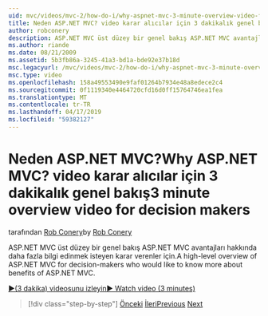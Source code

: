 ```yaml
---
uid: mvc/videos/mvc-2/how-do-i/why-aspnet-mvc-3-minute-overview-video-for-decision-makers
title: Neden ASP.NET MVC? video karar alıcılar için 3 dakikalık genel bakış | Microsoft Docs
author: robconery
description: ASP.NET MVC üst düzey bir genel bakış ASP.NET MVC avantajları hakkında daha fazla bilgi edinmek isteyen karar verenler için.
ms.author: riande
ms.date: 08/21/2009
ms.assetid: 5b3fb86a-3245-41a3-bd1a-bde92e37b18d
msc.legacyurl: /mvc/videos/mvc-2/how-do-i/why-aspnet-mvc-3-minute-overview-video-for-decision-makers
msc.type: video
ms.openlocfilehash: 158a49553490e9faf01264b7934e48a8edece2c4
ms.sourcegitcommit: 0f1119340e4464720cfd16d0ff15764746ea1fea
ms.translationtype: MT
ms.contentlocale: tr-TR
ms.lasthandoff: 04/17/2019
ms.locfileid: "59382127"
---
```

# <a name="why-aspnet-mvc-3-minute-overview-video-for-decision-makers"></a><span data-ttu-id="be470-104">Neden ASP.NET MVC?</span><span class="sxs-lookup"><span data-stu-id="be470-104">Why ASP.NET MVC?</span></span> <span data-ttu-id="be470-105">video karar alıcılar için 3 dakikalık genel bakış</span><span class="sxs-lookup"><span data-stu-id="be470-105">3 minute overview video for decision makers</span></span>

<span data-ttu-id="be470-106">tarafından [Rob Conery](https://github.com/robconery)</span><span class="sxs-lookup"><span data-stu-id="be470-106">by [Rob Conery](https://github.com/robconery)</span></span>

<span data-ttu-id="be470-107">ASP.NET MVC üst düzey bir genel bakış ASP.NET MVC avantajları hakkında daha fazla bilgi edinmek isteyen karar verenler için.</span><span class="sxs-lookup"><span data-stu-id="be470-107">A high-level overview of ASP.NET MVC for decision-makers who would like to know more about benefits of ASP.NET MVC.</span></span>

[<span data-ttu-id="be470-108">&#9654;(3 dakika) videosunu izleyin</span><span class="sxs-lookup"><span data-stu-id="be470-108">&#9654; Watch video (3 minutes)</span></span>](https://channel9.msdn.com/Blogs/ASP-NET-Site-Videos/why-aspnet-mvc-3-minute-overview-video-for-decision-makers)

> [!div class="step-by-step"]
> <span data-ttu-id="be470-109">[Önceki](what-is-aspnet-mvc-80-minute-technical-video-for-developers-building-nerddinner.md)
> [İleri](aspnet-mvc-how-10-minute-technical-video-for-developers.md)</span><span class="sxs-lookup"><span data-stu-id="be470-109">[Previous](what-is-aspnet-mvc-80-minute-technical-video-for-developers-building-nerddinner.md)
[Next](aspnet-mvc-how-10-minute-technical-video-for-developers.md)</span></span>
